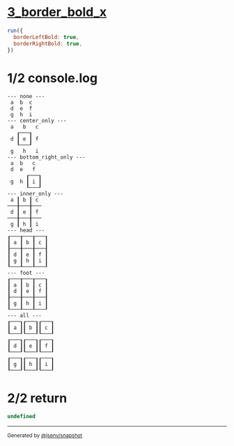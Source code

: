 # [3_border_bold_x](../../table_9_cells.test.mjs#L186)

```js
run({
  borderLeftBold: true,
  borderRightBold: true,
})
```

# 1/2 console.log

```console
--- none ---
 a  b  c 
 d  e  f 
 g  h  i 
--- center_only ---
 a   b   c 
   ┎───┒   
 d ┃ e ┃ f 
   ┖───┚   
 g   h   i 
--- bottom_right_only ---
 a  b   c  
 d  e   f  
      ┎───┒
 g  h ┃ i ┃
      ┖───┚
--- inner_only ---
 a ┃ b ┃ c 
───╂───╂───
 d ┃ e ┃ f 
───╂───╂───
 g ┃ h ┃ i 
--- head ---
┎───┰───┰───┒
┃ a ┃ b ┃ c ┃
┠───╂───╂───┨
┃ d ┃ e ┃ f ┃
┃ g ┃ h ┃ i ┃
┖───┸───┸───┚
--- foot ---
┎───┰───┰───┒
┃ a ┃ b ┃ c ┃
┃ d ┃ e ┃ f ┃
┠───╂───╂───┨
┃ g ┃ h ┃ i ┃
┖───┸───┸───┚
--- all ---
┎───┒┎───┒┎───┒
┃ a ┃┃ b ┃┃ c ┃
┖───┚┖───┚┖───┚
┎───┒┎───┒┎───┒
┃ d ┃┃ e ┃┃ f ┃
┖───┚┖───┚┖───┚
┎───┒┎───┒┎───┒
┃ g ┃┃ h ┃┃ i ┃
┖───┚┖───┚┖───┚
```

# 2/2 return

```js
undefined
```

---

<sub>
  Generated by <a href="https://github.com/jsenv/core/tree/main/packages/independent/snapshot">@jsenv/snapshot</a>
</sub>
